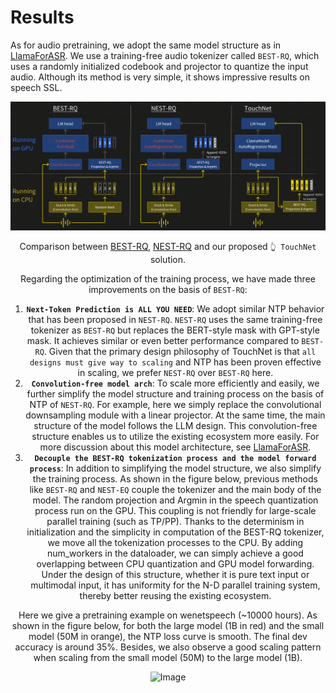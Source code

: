 # Results

As for audio pretraining, we adopt the same model structure as in [LlamaForASR](../../../docs/LlamaForASR.md).
We use a training-free audio tokenizer called `BEST-RQ`, which uses a randomly initialized codebook and projector to quantize the input audio. Although its method is very simple, it shows impressive results on speech SSL.

<div align="center">

![touchnet_pretrain](../../../assets/touchnet_pretrain.png)

Comparison between [BEST-RQ](https://arxiv.org/pdf/2202.01855), [NEST-RQ](https://arxiv.org/abs/2409.08680) and our proposed `👆 TouchNet` solution.

<div align="center">

Regarding the optimization of the training process, we have made three improvements on the basis of `BEST-RQ`:

1. **`Next-Token Prediction is ALL YOU NEED`**: We adopt similar NTP behavior that has been proposed in `NEST-RQ`. `NEST-RQ` uses the same training-free tokenizer as `BEST-RQ` but replaces the BERT-style mask with GPT-style mask. It achieves similar or even better performance compared to `BEST-RQ`. Given that the primary design philosophy of TouchNet is that `all designs must give way to scaling` and NTP has been proven effective in scaling, we prefer `NEST-RQ` over `BEST-RQ` here.
2. **`Convolution-free model arch`**: To scale more efficiently and easily, we further simplify the model structure and training process on the basis of NTP of `NEST-RQ`. For example, here we simply replace the convolutional downsampling module with a linear projector. At the same time, the main structure of the model follows the LLM design. This convolution-free structure enables us to utilize the existing ecosystem more easily. For more discussion about this model architecture, see [LlamaForASR](../../../docs/LlamaForASR.md).
3. **`Decouple the BEST-RQ tokenization process and the model forward process`**: In addition to simplifying the model structure, we also simplify the training process. As shown in the figure below, previous methods like `BEST-RQ` and `NEST-EQ` couple the tokenizer and the main body of the model. The random projection and Argmin in the speech quantization process run on the GPU. This coupling is not friendly for large-scale parallel training (such as TP/PP). Thanks to the determinism in initialization and the simplicity in computation of the BEST-RQ tokenizer, we move all the tokenization processes to the CPU. By adding num_workers in the dataloader, we can simply achieve a good overlapping between CPU quantization and GPU model forwarding. Under the design of this structure, whether it is pure text input or multimodal input, it has uniformity for the N-D parallel training system, thereby better reusing the existing ecosystem.

Here we give a pretraining example on wenetspeech (~10000 hours). As shown in the figure below, for both the large model (1B in red) and the small model (50M in orange), the NTP loss curve is smooth. The final dev accuracy is around 35%. Besides, we also observe a good scaling pattern when scaling from the small model (50M) to the large model (1B).

![Image](https://github.com/user-attachments/assets/84b761cf-c26e-483c-876f-e55e054d5512)
